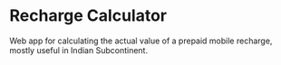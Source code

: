 # Recharge Calculator

Web app for calculating the actual value of a prepaid mobile recharge,
mostly useful in Indian Subcontinent.
